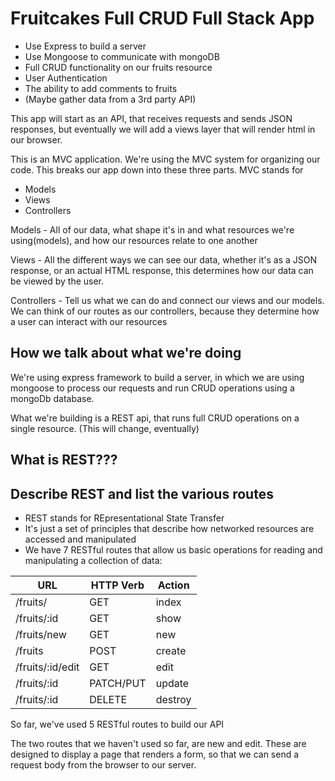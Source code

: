 # Fruitcakes Full CRUD Full Stack App

- Use Express to build a server
- Use Mongoose to communicate with mongoDB
- Full CRUD functionality on our fruits resource
- User Authentication
- The ability to add comments to fruits
- (Maybe gather data from a 3rd party API)

This app will start as an API, that receives requests and sends JSON responses, but eventually we will add a views layer that will render html in our browser.

This is an MVC application.
We're using the MVC system for organizing our code.
This breaks our app down into these three parts.
MVC stands for 
- Models
- Views
- Controllers

Models - All of our data, what shape it's in and what resources we're using(models), and how our resources relate to one another

Views - All the different ways we can see our data, whether it's as a JSON response, or an actual HTML response, this determines how our data can be viewed by the user.

Controllers - Tell us what we can do and connect our views and our models. We can think of our routes as our controllers, because they determine how a user can interact with our resources

## How we talk about what we're doing

We're using express framework to build a server, in which we are using mongoose to process our requests and run CRUD operations using a mongoDb database.

What we're building is a REST api, that runs full CRUD operations on a single resource. (This will change, eventually)

## What is REST???

## Describe REST and list the various routes

- REST stands for REpresentational State Transfer
- It's just a set of principles that describe how networked resources are accessed and manipulated
- We have 7 RESTful routes that allow us basic operations for reading and manipulating a collection of data:

| **URL**          | **HTTP Verb**|**Action**|
|------------------|--------------|----------|
| /fruits/         | GET          | index  
| /fruits/:id      | GET          | show       
| /fruits/new      | GET          | new   
| /fruits          | POST         | create   
| /fruits/:id/edit | GET          | edit       
| /fruits/:id      | PATCH/PUT    | update    
| /fruits/:id      | DELETE       | destroy  

So far, we've used 5 RESTful routes to build our API

The two routes that we haven't used so far, are new and edit.
These are designed to display a page that renders a form, so that we can send a request body from the browser to our server.